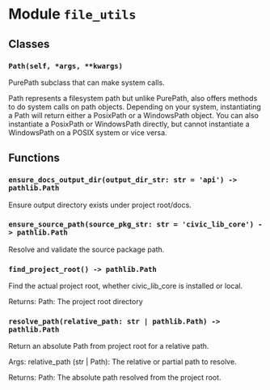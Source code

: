 # Module `file_utils`

## Classes

### `Path(self, *args, **kwargs)`

PurePath subclass that can make system calls.

Path represents a filesystem path but unlike PurePath, also offers
methods to do system calls on path objects. Depending on your system,
instantiating a Path will return either a PosixPath or a WindowsPath
object. You can also instantiate a PosixPath or WindowsPath directly,
but cannot instantiate a WindowsPath on a POSIX system or vice versa.

## Functions

### `ensure_docs_output_dir(output_dir_str: str = 'api') -> pathlib.Path`

Ensure output directory exists under project root/docs.

### `ensure_source_path(source_pkg_str: str = 'civic_lib_core') -> pathlib.Path`

Resolve and validate the source package path.

### `find_project_root() -> pathlib.Path`

Find the actual project root, whether civic_lib_core is installed or local.

Returns:
    Path: The project root directory

### `resolve_path(relative_path: str | pathlib.Path) -> pathlib.Path`

Return an absolute Path from project root for a relative path.

Args:
    relative_path (str | Path): The relative or partial path to resolve.

Returns:
    Path: The absolute path resolved from the project root.
